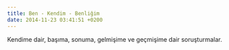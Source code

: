 ```yaml
---
title: Ben - Kendim - Benliğim
date: 2014-11-23 03:41:51 +0200
---
```


Kendime dair, başıma, sonuma, gelmişime ve geçmişime dair soruşturmalar. 
